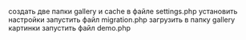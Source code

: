 создать две папки gallery и cache
в файле  settings.php установить настройки
запустить файл migration.php
загрузить в папку gallery картинки
запустить файл demo.php
